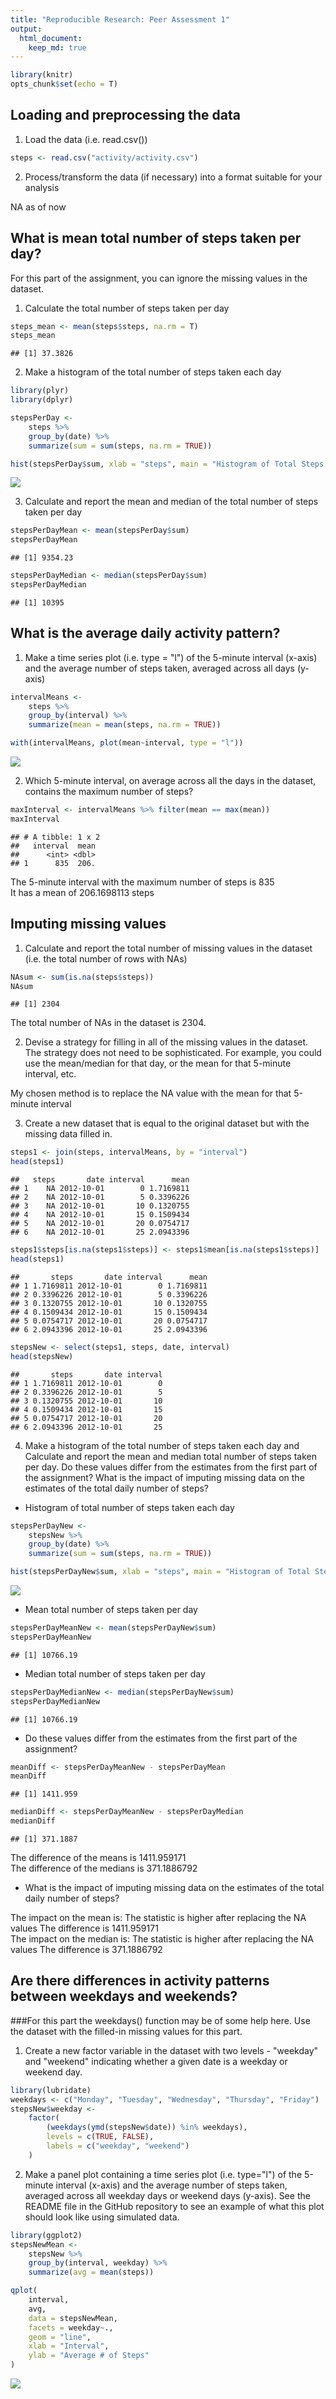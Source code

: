 ```yaml
---
title: "Reproducible Research: Peer Assessment 1"
output: 
  html_document:
    keep_md: true
---
```



```r
library(knitr)
opts_chunk$set(echo = T)
```


## Loading and preprocessing the data
1. Load the data (i.e. read.csv())

```r
steps <- read.csv("activity/activity.csv")
```

2. Process/transform the data (if necessary) into a format suitable for your analysis

NA as of now

## What is mean total number of steps taken per day?

For this part of the assignment, you can ignore the missing values in the dataset.

1. Calculate the total number of steps taken per day

```r
steps_mean <- mean(steps$steps, na.rm = T)
steps_mean
```

```
## [1] 37.3826
```

2. Make a histogram of the total number of steps taken each day

```r
library(plyr)
library(dplyr)
```

```r
stepsPerDay <- 
    steps %>% 
    group_by(date) %>% 
    summarize(sum = sum(steps, na.rm = TRUE))

hist(stepsPerDay$sum, xlab = "steps", main = "Histogram of Total Steps Per Day")
```

![](PA1_template_files/figure-html/unnamed-chunk-4-1.png)<!-- -->

3. Calculate and report the mean and median of the total number of steps taken per day

```r
stepsPerDayMean <- mean(stepsPerDay$sum)
stepsPerDayMean
```

```
## [1] 9354.23
```

```r
stepsPerDayMedian <- median(stepsPerDay$sum)
stepsPerDayMedian
```

```
## [1] 10395
```

## What is the average daily activity pattern?
1. Make a time series plot (i.e. type = "l") of the 5-minute interval (x-axis) and the average number of steps taken, averaged across all days (y-axis)

```r
intervalMeans <- 
    steps %>% 
    group_by(interval) %>% 
    summarize(mean = mean(steps, na.rm = TRUE))

with(intervalMeans, plot(mean~interval, type = "l"))
```

![](PA1_template_files/figure-html/unnamed-chunk-6-1.png)<!-- -->

2. Which 5-minute interval, on average across all the days in the dataset, contains the maximum number of steps?

```r
maxInterval <- intervalMeans %>% filter(mean == max(mean))
maxInterval
```

```
## # A tibble: 1 x 2
##   interval  mean
##      <int> <dbl>
## 1      835  206.
```
The 5-minute interval with the maximum number of steps is 835     
It has a mean of 206.1698113 steps



## Imputing missing values
1. Calculate and report the total number of missing values in the dataset (i.e. the total number of rows with NAs)

```r
NAsum <- sum(is.na(steps$steps))
NAsum
```

```
## [1] 2304
```
The total number of NAs in the dataset is 2304.

2. Devise a strategy for filling in all of the missing values in the dataset. The strategy does not need to be sophisticated. For example, you could use the mean/median for that day, or the mean for that 5-minute interval, etc.

My chosen method is to replace the NA value with the mean for that 5-minute interval


3. Create a new dataset that is equal to the original dataset but with the missing data filled in.

```r
steps1 <- join(steps, intervalMeans, by = "interval")
head(steps1)
```

```
##   steps       date interval      mean
## 1    NA 2012-10-01        0 1.7169811
## 2    NA 2012-10-01        5 0.3396226
## 3    NA 2012-10-01       10 0.1320755
## 4    NA 2012-10-01       15 0.1509434
## 5    NA 2012-10-01       20 0.0754717
## 6    NA 2012-10-01       25 2.0943396
```

```r
steps1$steps[is.na(steps1$steps)] <- steps1$mean[is.na(steps1$steps)]
head(steps1)
```

```
##       steps       date interval      mean
## 1 1.7169811 2012-10-01        0 1.7169811
## 2 0.3396226 2012-10-01        5 0.3396226
## 3 0.1320755 2012-10-01       10 0.1320755
## 4 0.1509434 2012-10-01       15 0.1509434
## 5 0.0754717 2012-10-01       20 0.0754717
## 6 2.0943396 2012-10-01       25 2.0943396
```

```r
stepsNew <- select(steps1, steps, date, interval)
head(stepsNew)
```

```
##       steps       date interval
## 1 1.7169811 2012-10-01        0
## 2 0.3396226 2012-10-01        5
## 3 0.1320755 2012-10-01       10
## 4 0.1509434 2012-10-01       15
## 5 0.0754717 2012-10-01       20
## 6 2.0943396 2012-10-01       25
```

4. Make a histogram of the total number of steps taken each day and Calculate and report the mean and median total number of steps taken per day. Do these values differ from the estimates from the first part of the assignment? What is the impact of imputing missing data on the estimates of the total daily number of steps?

- Histogram of total number of steps taken each day

```r
stepsPerDayNew <- 
    stepsNew %>% 
    group_by(date) %>% 
    summarize(sum = sum(steps, na.rm = TRUE))

hist(stepsPerDayNew$sum, xlab = "steps", main = "Histogram of Total Steps Per Day")
```

![](PA1_template_files/figure-html/unnamed-chunk-10-1.png)<!-- -->

- Mean total number of steps taken per day

```r
stepsPerDayMeanNew <- mean(stepsPerDayNew$sum)
stepsPerDayMeanNew
```

```
## [1] 10766.19
```
- Median total number of steps taken per day

```r
stepsPerDayMedianNew <- median(stepsPerDayNew$sum)
stepsPerDayMedianNew
```

```
## [1] 10766.19
```

* Do these values differ from the estimates from the first part of the assignment?

```r
meanDiff <- stepsPerDayMeanNew - stepsPerDayMean
meanDiff
```

```
## [1] 1411.959
```

```r
medianDiff <- stepsPerDayMeanNew - stepsPerDayMedian
medianDiff
```

```
## [1] 371.1887
```
The difference of the means is 1411.959171     
The difference of the medians is 371.1886792

* What is the impact of imputing missing data on the estimates of the total daily number of steps?

The impact on the mean is: The statistic is higher after replacing the NA values The difference is 1411.959171           
The impact on the median is: The statistic is higher after replacing the NA values The difference is 371.1886792   

## Are there differences in activity patterns between weekdays and weekends?

###For this part the weekdays() function may be of some help here. Use the dataset with the filled-in missing values for this part.

1. Create a new factor variable in the dataset with two levels - "weekday" and "weekend" indicating whether a given date is a weekday or weekend day.

```r
library(lubridate)
weekdays <- c("Monday", "Tuesday", "Wednesday", "Thursday", "Friday")
stepsNew$weekday <- 
    factor(
        (weekdays(ymd(stepsNew$date)) %in% weekdays), 
        levels = c(TRUE, FALSE), 
        labels = c("weekday", "weekend")
    )
```

2. Make a panel plot containing a time series plot (i.e. type="l") of the 5-minute interval (x-axis) and the average number of steps taken, averaged across all weekday days or weekend days (y-axis). See the README file in the GitHub repository to see an example of what this plot should look like using simulated data.


```r
library(ggplot2)
stepsNewMean <- 
    stepsNew %>% 
    group_by(interval, weekday) %>% 
    summarize(avg = mean(steps)) 

qplot(
    interval, 
    avg, 
    data = stepsNewMean, 
    facets = weekday~., 
    geom = "line", 
    xlab = "Interval", 
    ylab = "Average # of Steps"
)
```

![](PA1_template_files/figure-html/unnamed-chunk-15-1.png)<!-- -->
